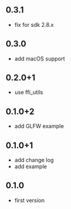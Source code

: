## 0.3.1

- fix for sdk 2.8.x

## 0.3.0

- add macOS support

## 0.2.0+1

- use ffi_utils

## 0.1.0+2

- add GLFW example

## 0.1.0+1

- add change log
- add example

## 0.1.0

- first version